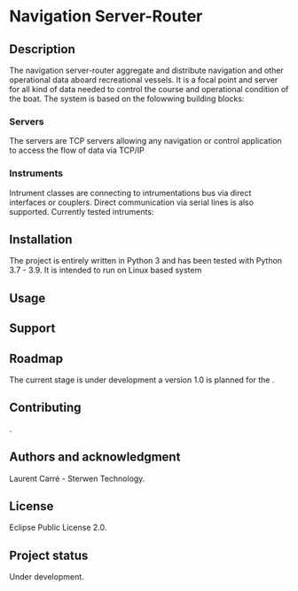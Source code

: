 # Navigation Server-Router


## Description
The navigation server-router aggregate and distribute navigation and other operational data aboard recreational vessels. It is a focal point and server for all kind of data needed to control the course and operational condition of the boat. The system is based on the folowwing building blocks:

### Servers
The servers are TCP servers allowing any navigation or control application to access the flow of data via TCP/IP

### Instruments
Intrument classes are connecting to intrumentations bus via direct interfaces or couplers. Direct communication via serial lines is also supported.
Currently tested intruments:


## Installation
The project is entirely written in Python 3 and has been tested with Python 3.7 - 3.9. It is intended to run on Linux based system 

## Usage


## Support

## Roadmap
The current stage is under development a version 1.0 is planned for the .

## Contributing
.

## Authors and acknowledgment
Laurent Carré - Sterwen Technology.

## License
Eclipse Public License 2.0.

## Project status
Under development.

